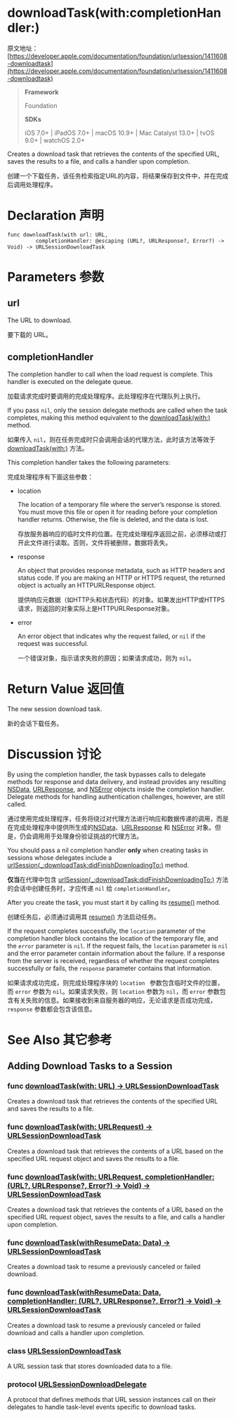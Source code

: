 # downloadTask(with:completionHandler:)

原文地址：
[https://developer.apple.com/documentation/foundation/urlsession/1411608-downloadtask](https://developer.apple.com/documentation/foundation/urlsession/1411608-downloadtask)

>__Framework__
>
> Foundation
>
>__SDKs__
>
>iOS 7.0+ | iPadOS 7.0+ | macOS 10.9+ | Mac Catalyst 13.0+ | tvOS 9.0+ | watchOS 2.0+

Creates a download task that retrieves the contents of the specified URL, saves the results to a file, and calls a handler upon completion.

创建一个下载任务，该任务检索指定URL的内容，将结果保存到文件中，并在完成后调用处理程序。

# Declaration 声明
```
func downloadTask(with url: URL, 
         completionHandler: @escaping (URL?, URLResponse?, Error?) -> Void) -> URLSessionDownloadTask
```

# Parameters 参数
## url
The URL to download.

要下载的 URL。

## completionHandler
The completion handler to call when the load request is complete. This handler is executed on the delegate queue.

加载请求完成时要调用的完成处理程序。此处理程序在代理队列上执行。

If you pass `nil`, only the session delegate methods are called when the task completes, making this method equivalent to the [downloadTask(with:)](https://developer.apple.com/documentation/foundation/urlsession/1411482-downloadtask) method.

如果传入 `nil`，则在任务完成时只会调用会话的代理方法，此时该方法等效于 [downloadTask(with:)](https://developer.apple.com/documentation/foundation/urlsession/1411482-downloadtask)  方法。

This completion handler takes the following parameters:

完成处理程序有下面这些参数：

- location

	The location of a temporary file where the server’s response is stored. You must move this file or open it for reading before your completion handler returns. Otherwise, the file is deleted, and the data is lost.
	
	存放服务器响应的临时文件的位置。在完成处理程序返回之前，必须移动或打开此文件进行读取。否则，文件将被删除，数据将丢失。

- response

	An object that provides response metadata, such as HTTP headers and status code. If you are making an HTTP or HTTPS request, the returned object is actually an HTTPURLResponse object.
	
	提供响应元数据（如HTTP头和状态代码）的对象。如果发出HTTP或HTTPS请求，则返回的对象实际上是HTTPURLResponse对象。

- error

	An error object that indicates why the request failed, or `nil` if the request was successful.
	
	一个错误对象，指示请求失败的原因；如果请求成功，则为 `nil`。
	
# Return Value 返回值
The new session download task.

新的会话下载任务。

# Discussion 讨论
By using the completion handler, the task bypasses calls to delegate methods for response and data delivery, and instead provides any resulting [NSData](https://developer.apple.com/library/archive/documentation/Cocoa/Conceptual/PropertyLists/OldStylePlists/OldStylePLists.html#//apple_ref/doc/uid/20001012-47169), [URLResponse](https://developer.apple.com/documentation/foundation/urlresponse), and [NSError](https://developer.apple.com/documentation/foundation/nserror) objects inside the completion handler. Delegate methods for handling authentication challenges, however, are still called.

通过使用完成处理程序，任务将绕过对代理方法进行响应和数据传递的调用，而是在完成处理程序中提供所生成的[NSData](https://developer.apple.com/library/archive/documentation/Cocoa/Conceptual/PropertyLists/OldStylePlists/OldStylePLists.html#//apple_ref/doc/uid/20001012-47169)、[URLResponse](https://developer.apple.com/documentation/foundation/urlresponse) 和 [NSError](https://developer.apple.com/documentation/foundation/nserror) 对象。但是，仍会调用用于处理身份验证挑战的代理方法。

You should pass a nil completion handler **only** when creating tasks in sessions whose delegates include a [urlSession(_:downloadTask:didFinishDownloadingTo:)](https://developer.apple.com/documentation/foundation/urlsessiondownloaddelegate/1411575-urlsession) method.

**仅当**在代理中包含 [urlSession(_:downloadTask:didFinishDownloadingTo:)](https://developer.apple.com/documentation/foundation/urlsessiondownloaddelegate/1411575-urlsession) 方法的会话中创建任务时，才应传递 `nil` 给 `completionHandler`。

After you create the task, you must start it by calling its [resume()](https://developer.apple.com/documentation/foundation/urlsessiontask/1411121-resume) method.

创建任务后，必须通过调用其 [resume()](https://developer.apple.com/documentation/foundation/urlsessiontask/1411121-resume) 方法启动任务。

If the request completes successfully, the `location` parameter of the completion handler block contains the location of the temporary file, and the `error` parameter is `nil`. If the request fails, the `location` parameter is `nil` and the error parameter contain information about the failure. If a response from the server is received, regardless of whether the request completes successfully or fails, the `response` parameter contains that information.

如果请求成功完成，则完成处理程序块的 `location ` 参数包含临时文件的位置，而 `error` 参数为 `nil`。如果请求失败，则 `location` 参数为 `nil`，而 `error` 参数包含有关失败的信息。如果接收到来自服务器的响应，无论请求是否成功完成，`response` 参数都会包含该信息。

# See Also 其它参考

## Adding Download Tasks to a Session

### func [downloadTask(with: URL) -> URLSessionDownloadTask](https://developer.apple.com/documentation/foundation/urlsession/1411482-downloadtask)

Creates a download task that retrieves the contents of the specified URL and saves the results to a file.

### func [downloadTask(with: URLRequest) -> URLSessionDownloadTask](https://developer.apple.com/documentation/foundation/urlsession/1411481-downloadtask)

Creates a download task that retrieves the contents of a URL based on the specified URL request object and saves the results to a file.

### func [downloadTask(with: URLRequest, completionHandler: (URL?, URLResponse?, Error?) -> Void) -> URLSessionDownloadTask](https://developer.apple.com/documentation/foundation/urlsession/1411511-downloadtask)

Creates a download task that retrieves the contents of a URL based on the specified URL request object, saves the results to a file, and calls a handler upon completion.

### func [downloadTask(withResumeData: Data) -> URLSessionDownloadTask](https://developer.apple.com/documentation/foundation/urlsession/1409226-downloadtask)

Creates a download task to resume a previously canceled or failed download.

### func [downloadTask(withResumeData: Data, completionHandler: (URL?, URLResponse?, Error?) -> Void) -> URLSessionDownloadTask](https://developer.apple.com/documentation/foundation/urlsession/1411598-downloadtask)

Creates a download task to resume a previously canceled or failed download and calls a handler upon completion.

### class [URLSessionDownloadTask](https://developer.apple.com/documentation/foundation/urlsessiondownloadtask)

A URL session task that stores downloaded data to a file.

### protocol [URLSessionDownloadDelegate](https://developer.apple.com/documentation/foundation/urlsessiondownloaddelegate)

A protocol that defines methods that URL session instances call on their delegates to handle task-level events specific to download tasks.
